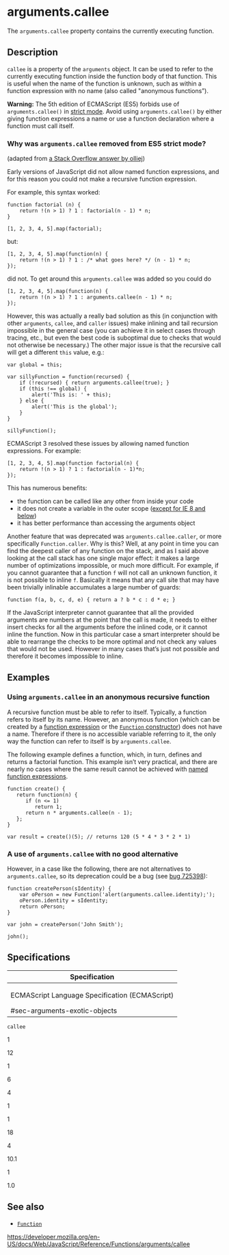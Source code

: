 arguments.callee
================

The `arguments.callee` property contains the currently executing function.

Description
-----------

`callee` is a property of the `arguments` object. It can be used to refer to the currently executing function inside the function body of that function. This is useful when the name of the function is unknown, such as within a function expression with no name (also called "anonymous functions”).

**Warning:** The 5th edition of ECMAScript (ES5) forbids use of `arguments.callee()` in [strict mode](../../strict_mode). Avoid using `arguments.callee()` by either giving function expressions a name or use a function declaration where a function must call itself.

### Why was `arguments.callee` removed from ES5 strict mode?

(adapted from [a Stack Overflow answer by olliej](https://stackoverflow.com/a/235760/578288))

Early versions of JavaScript did not allow named function expressions, and for this reason you could not make a recursive function expression.

For example, this syntax worked:

    function factorial (n) {
        return !(n > 1) ? 1 : factorial(n - 1) * n;
    }

    [1, 2, 3, 4, 5].map(factorial);

but:

    [1, 2, 3, 4, 5].map(function(n) {
        return !(n > 1) ? 1 : /* what goes here? */ (n - 1) * n;
    });

did not. To get around this `arguments.callee` was added so you could do

    [1, 2, 3, 4, 5].map(function(n) {
        return !(n > 1) ? 1 : arguments.callee(n - 1) * n;
    });

However, this was actually a really bad solution as this (in conjunction with other `arguments`, `callee`, and `caller` issues) make inlining and tail recursion impossible in the general case (you can achieve it in select cases through tracing, etc., but even the best code is suboptimal due to checks that would not otherwise be necessary.) The other major issue is that the recursive call will get a different `this` value, e.g.:

    var global = this;

    var sillyFunction = function(recursed) {
        if (!recursed) { return arguments.callee(true); }
        if (this !== global) {
            alert('This is: ' + this);
        } else {
            alert('This is the global');
        }
    }

    sillyFunction();

ECMAScript 3 resolved these issues by allowing named function expressions. For example:

    [1, 2, 3, 4, 5].map(function factorial(n) {
        return !(n > 1) ? 1 : factorial(n - 1)*n;
    });

This has numerous benefits:

-   the function can be called like any other from inside your code
-   it does not create a variable in the outer scope ([except for IE 8 and below](https://kangax.github.io/nfe/#example_1_function_expression_identifier_leaks_into_an_enclosing_scope))
-   it has better performance than accessing the arguments object

Another feature that was deprecated was `arguments.callee.caller`, or more specifically `Function.caller`. Why is this? Well, at any point in time you can find the deepest caller of any function on the stack, and as I said above looking at the call stack has one single major effect: it makes a large number of optimizations impossible, or much more difficult. For example, if you cannot guarantee that a function `f` will not call an unknown function, it is not possible to inline `f`. Basically it means that any call site that may have been trivially inlinable accumulates a large number of guards:

    function f(a, b, c, d, e) { return a ? b * c : d * e; }

If the JavaScript interpreter cannot guarantee that all the provided arguments are numbers at the point that the call is made, it needs to either insert checks for all the arguments before the inlined code, or it cannot inline the function. Now in this particular case a smart interpreter should be able to rearrange the checks to be more optimal and not check any values that would not be used. However in many cases that’s just not possible and therefore it becomes impossible to inline.

Examples
--------

### Using `arguments.callee` in an anonymous recursive function

A recursive function must be able to refer to itself. Typically, a function refers to itself by its name. However, an anonymous function (which can be created by a [function expression](../../operators/function) or the [`Function` constructor](../../global_objects/function)) does not have a name. Therefore if there is no accessible variable referring to it, the only way the function can refer to itself is by `arguments.callee`.

The following example defines a function, which, in turn, defines and returns a factorial function. This example isn’t very practical, and there are nearly no cases where the same result cannot be achieved with [named function expressions](../../operators/function).

    function create() {
       return function(n) {
          if (n <= 1)
             return 1;
          return n * arguments.callee(n - 1);
       };
    }

    var result = create()(5); // returns 120 (5 * 4 * 3 * 2 * 1)

### A use of `arguments.callee` with no good alternative

However, in a case like the following, there are not alternatives to `arguments.callee`, so its deprecation could be a bug (see [bug 725398](https://bugzilla.mozilla.org/show_bug.cgi?id=725398)):

    function createPerson(sIdentity) {
        var oPerson = new Function('alert(arguments.callee.identity);');
        oPerson.identity = sIdentity;
        return oPerson;
    }

    var john = createPerson('John Smith');

    john();

Specifications
--------------

<table><colgroup><col style="width: 100%" /></colgroup><thead><tr class="header"><th>Specification</th></tr></thead><tbody><tr class="odd"><td><p>ECMAScript Language Specification (ECMAScript)<br />
</p><span class="small">#sec-arguments-exotic-objects</span></td></tr></tbody></table>

`callee`

1

12

1

6

4

1

1

18

4

10.1

1

1.0

See also
--------

-   [`Function`](../../global_objects/function)

<a href="https://developer.mozilla.org/en-US/docs/Web/JavaScript/Reference/Functions/arguments/callee" class="_attribution-link">https://developer.mozilla.org/en-US/docs/Web/JavaScript/Reference/Functions/arguments/callee</a>
